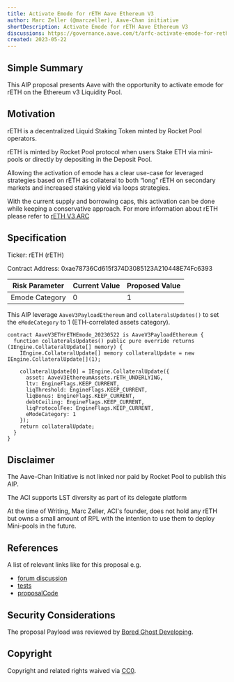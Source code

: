 ```yaml
---
title: Activate Emode for rETH Aave Ethereum V3
author: Marc Zeller (@marczeller), Aave-Chan initiative
shortDescription: Activate Emode for rETH Aave Ethereum V3
discussions: https://governance.aave.com/t/arfc-activate-emode-for-reth-aave-ethereum-v3-pool/13034
created: 2023-05-22
---
```


## Simple Summary

This AIP proposal presents Aave with the opportunity to activate emode for rETH on the Ethereum v3 Liquidity Pool.

## Motivation

rETH is a decentralized Liquid Staking Token minted by Rocket Pool operators.

rETH is minted by Rocket Pool protocol when users Stake ETH via mini-pools or directly by depositing in the Deposit Pool.

Allowing the activation of emode has a clear use-case for leveraged strategies based on rETH as collateral to both “long” rETH on secondary markets and increased staking yield via loops strategies.

With the current supply and borrowing caps, this activation can be done while keeping a conservative approach.
For more information about rETH please refer to [rETH V3 ARC](https://governance.aave.com/t/arc-onboard-reth-rocket-pool-eth-to-aave-v3-ethereum-market/11371)

## Specification

Ticker: rETH (rETH)

Contract Address: 0xae78736Cd615f374D3085123A210448E74Fc6393

|Risk Parameter| Current Value| Proposed Value|
| --- | --- | --- |
|Emode Category|0| 1 |

This AIP leverage `AaveV3PayloadEthereum` and `collateralsUpdates()` to set the `eModeCategory` to 1 (ETH-correlated assets category).

```solidity
contract AaveV3ETHrETHEmode_20230522 is AaveV3PayloadEthereum {
  function collateralsUpdates() public pure override returns (IEngine.CollateralUpdate[] memory) {
    IEngine.CollateralUpdate[] memory collateralUpdate = new IEngine.CollateralUpdate[](1);

    collateralUpdate[0] = IEngine.CollateralUpdate({
      asset: AaveV3EthereumAssets.rETH_UNDERLYING,
      ltv: EngineFlags.KEEP_CURRENT,
      liqThreshold: EngineFlags.KEEP_CURRENT,
      liqBonus: EngineFlags.KEEP_CURRENT,
      debtCeiling: EngineFlags.KEEP_CURRENT,
      liqProtocolFee: EngineFlags.KEEP_CURRENT,
      eModeCategory: 1
    });
    return collateralUpdate;
  }
}
```

## Disclaimer

The Aave-Chan Initiative is not linked nor paid by Rocket Pool to publish this AIP.

The ACI supports LST diversity as part of its delegate platform

At the time of Writing, Marc Zeller, ACI's founder, does not hold any rETH but owns a small amount of RPL with the intention to use them to deploy Mini-pools in the future.

## References

A list of relevant links like for this proposal e.g.

- [forum discussion](https://governance.aave.com/t/arfc-activate-emode-for-reth-aave-ethereum-v3-pool/13034)
- [tests](https://github.com/bgd-labs/aave-proposals/blob/master/src/AaveV3EthrETHEmode_20230522/AaveV3ETHrETHEmode_20230522test.t.sol)
- [proposalCode](https://github.com/bgd-labs/aave-proposals/blob/master/src/AaveV3EthrETHEmode_20230522/AaveV3ETHrETHEmode_20230522.sol)

## Security Considerations

The proposal Payload was reviewed by [Bored Ghost Developing](https://bgdlabs.com/).

## Copyright

Copyright and related rights waived via [CC0](https://creativecommons.org/publicdomain/zero/1.0/).
